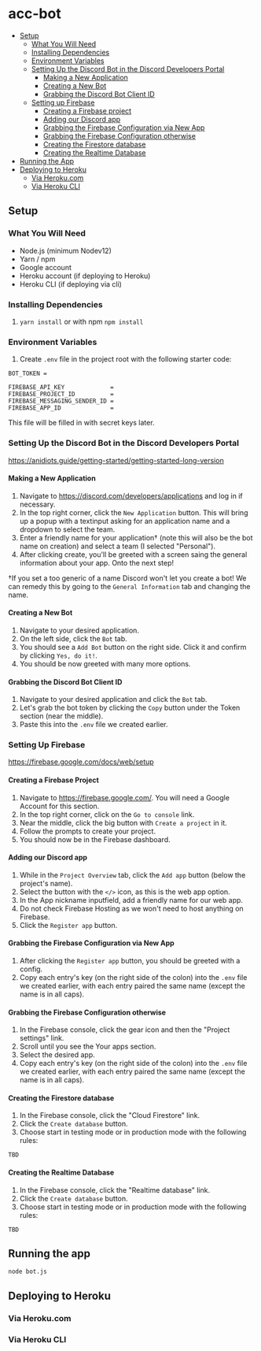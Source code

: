 # acc-bot
- [Setup](#setup)
  * [What You Will Need](#what-you-will-need)
  * [Installing Dependencies](#installing-dependencies)
  * [Environment Variables](#environment-variables)
  * [Setting Up the Discord Bot in the Discord Developers Portal](#setting-up-the-discord-bot-in-the-discord-developers-portal)
    + [Making a New Application](#making-a-new-application)
    + [Creating a New Bot](#creating-a-new-bot)
    + [Grabbing the Discord Bot Client ID](#grabbing-the-discord-bot-client-id)
  * [Setting up Firebase](#setting-up-firebase)
    + [Creating a Firebase project](#creating-a-firebase-project)
    + [Adding our Discord app](#adding-our-discord-app)
    + [Grabbing the Firebase Configuration via New App](#grabbing-the-firebase-configuration-via-new-app)
    + [Grabbing the Firebase Configuration otherwise](#grabbing-the-firebase-configuration-otherwise)
    + [Creating the Firestore database](#creating-the-firestore-database)
    + [Creating the Realtime Database](#creating-the-realtime-database)
- [Running the App](#running-the-app)
- [Deploying to Heroku](#deploying-to-heroku)
  * [Via Heroku.com](#via-herokucom)
  * [Via Heroku CLI](#via-heroku-cli)

## Setup

### What You Will Need
- Node.js (minimum Nodev12)
- Yarn / npm
- Google account
- Heroku account (if deploying to Heroku)
- Heroku CLI (if deploying via cli)

### Installing Dependencies
1. `yarn install` or with npm `npm install`

### Environment Variables
1. Create `.env` file in the project root with the following starter code:
```
BOT_TOKEN = 

FIREBASE_API_KEY             = 
FIREBASE_PROJECT_ID          = 
FIREBASE_MESSAGING_SENDER_ID = 
FIREBASE_APP_ID              = 
```
This file will be filled in with secret keys later.

### Setting Up the Discord Bot in the Discord Developers Portal
https://anidiots.guide/getting-started/getting-started-long-version

#### Making a New Application
1. Navigate to https://discord.com/developers/applications and log in if necessary.
1. In the top right corner, click the `New Application` button. This will bring up a popup with a textinput asking for an application name and a dropdown to select the team.
1. Enter a friendly name for your application† (note this will also be the bot name on creation) and select a team (I selected "Personal").
1. After clicking create, you'll be greeted with a screen saing the general information about your app. Onto the next step!

†If you set a too generic of a name Discord won't let you create a bot! We can remedy this by going to the `General Information` tab and changing the name.

#### Creating a New Bot
1. Navigate to your desired application.
1. On the left side, click the `Bot` tab.
1. You should see a `Add Bot` button on the right side. Click it and confirm by clicking `Yes, do it!`.
1. You should be now greeted with many more options.

#### Grabbing the Discord Bot Client ID
1. Navigate to your desired application and click the `Bot` tab.
1. Let's grab the bot token by clicking the `Copy` button under the Token section (near the middle).
1. Paste this into the `.env` file we created earlier.


### Setting Up Firebase
https://firebase.google.com/docs/web/setup

#### Creating a Firebase Project
1. Navigate to https://firebase.google.com/. You will need a Google Account for this section.
1. In the top right corner, click on the `Go to console` link.
1. Near the middle, click the big button with `Create a project` in it.
1. Follow the prompts to create your project.
1. You should now be in the Firebase dashboard.

#### Adding our Discord app
1. While in the `Project Overview` tab, click the `Add app` button (below the project's name).
1. Select the button with the `</>` icon, as this is the web app option.
1. In the App nickname inputfield, add a friendly name for our web app.
1. Do not check Firebase Hosting as we won't need to host anything on Firebase.
1. Click the `Register app` button.

#### Grabbing the Firebase Configuration via New App
1. After clicking the `Register app` button, you should be greeted with a config.
1. Copy each entry's key (on the right side of the colon) into the `.env` file we created earlier, with each entry paired the same name (except the name is in all caps).

#### Grabbing the Firebase Configuration otherwise
1. In the Firebase console, click the gear icon and then the "Project settings" link.
1. Scroll until you see the Your apps section.
1. Select the desired app.
1. Copy each entry's key (on the right side of the colon) into the `.env` file we created earlier, with each entry paired the same name (except the name is in all caps).

#### Creating the Firestore database
1. In the Firebase console, click the "Cloud Firestore" link.
1. Click the `Create database` button.
1. Choose start in testing mode or in production mode with the following rules:
```
TBD
```

#### Creating the Realtime Database
1. In the Firebase console, click the "Realtime database" link.
1. Click the `Create database` button.
1. Choose start in testing mode or in production mode with the following rules:
```
TBD
```

## Running the app
```
node bot.js
```
## Deploying to Heroku

### Via Heroku.com

### Via Heroku CLI